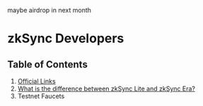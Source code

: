 maybe airdrop in next month
# zkSync Developers


## Table of Contents
1. [Official Links](https://github.com/zkSync-Community/zksync-community/blob/e738d6a089cb79f068296d86cb085dc85ef78db4/Content/Official%20Links.md)
1. [What is the difference between zkSync Lite and zkSync Era?](https://github.com/zkSync-Community/zksync-community/blob/70e728d5906adcf7efd87f3f06277a6001bb498b/Content/What%20is%20the%20difference%20between%20zkSync%20Lite%20and%20zkSync%20Era%3F.md)
1. Testnet Faucets
